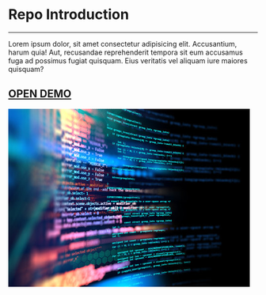 

# Repo Introduction

---

Lorem ipsum dolor, sit amet consectetur adipisicing elit. Accusantium, harum quia! Aut, recusandae reprehenderit tempora sit eum accusamus fuga ad possimus fugiat quisquam. Eius veritatis vel aliquam iure maiores quisquam?


## [OPEN DEMO](https://alirezacody.github.io/teast-branch/)


![coding](360_F_348397404_wXuf22GUPNAh67htBZZnaDSx3Bj92yep.jpg)
